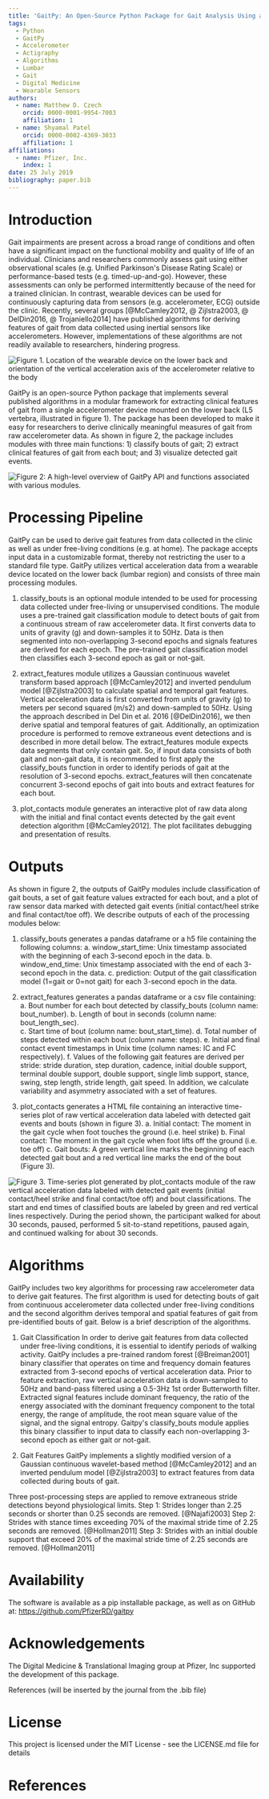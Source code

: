```yaml
---
title: 'GaitPy: An Open-Source Python Package for Gait Analysis Using an Accelerometer on the Lower Back'
tags:
  -	Python
  -	GaitPy
  -	Accelerometer
  -	Actigraphy
  -	Algorithms
  -	Lumbar
  -	Gait
  -	Digital Medicine
  -	Wearable Sensors
authors:
  -	name: Matthew D. Czech 
    orcid: 0000-0001-9954-7003 
    affiliation: 1
  -	name: Shyamal Patel
    orcid: 0000-0002-4369-3033
    affiliation: 1
affiliations:
  -	name: Pfizer, Inc.
    index: 1
date: 25 July 2019
bibliography: paper.bib
---
```


# Introduction

Gait impairments are present across a broad range of conditions and often have a significant impact on the functional mobility and quality of life of an individual. Clinicians and researchers commonly assess gait using either observational scales (e.g. Unified Parkinson's Disease Rating Scale) or performance-based tests (e.g. timed-up-and-go). However, these assessments can only be performed intermittently because of the need for a trained clinician. In contrast, wearable devices can be used for continuously capturing data from sensors (e.g. accelerometer, ECG) outside the clinic. Recently, several groups [@McCamley2012, @ Zijlstra2003, @ DelDin2016, @ Trojaniello2014] have published algorithms for deriving features of gait from data collected using inertial sensors like accelerometers. However, implementations of these algorithms are not readily available to researchers, hindering progress.


![Figure 1. Location of the wearable device on the lower back and orientation of the vertical acceleration axis of the accelerometer relative to the body](Figure1.png)

GaitPy is an open-source Python package that implements several published algorithms in a modular framework for extracting clinical features of gait from a single accelerometer device mounted on the lower back (L5 vertebra, illustrated in figure 1). The package has been developed to make it easy for researchers to derive clinically meaningful measures of gait from raw accelerometer data. As shown in figure 2, the package includes modules with three main functions: 1) classify bouts of gait; 2) extract clinical features of gait from each bout; and 3) visualize detected gait events. 

![Figure 2: A high-level overview of GaitPy API and functions associated with various modules.](Figure2.png)


# Processing Pipeline

GaitPy can be used to derive gait features from data collected in the clinic as well as under free-living conditions (e.g. at home). The package accepts input data in a customizable format, thereby not restricting the user to a standard file type. GaitPy utilizes vertical acceleration data from a wearable device located on the lower back (lumbar region) and consists of three main processing modules. 

1.	classify_bouts is an optional module intended to be used for processing data collected under free-living or unsupervised conditions. The module uses a pre-trained gait classification module to detect bouts of gait from a continuous stream of raw accelerometer data. It first converts data to units of gravity (g) and down-samples it to 50Hz. Data is then segmented into non-overlapping 3-second epochs and signals features are derived for each epoch. The pre-trained gait classification model then classifies each 3-second epoch as gait or not-gait. 

2.	extract_features module utilizes a Gaussian continuous wavelet transform based approach [@McCamley2012] and inverted pendulum model [@Zijlstra2003] to calculate spatial and temporal gait features. Vertical acceleration data is first converted from units of gravity (g) to meters per second squared (m/s2) and down-sampled to 50Hz. Using the approach described in Del Din et al. 2016 [@DelDin2016], we then derive spatial and temporal features of gait. Additionally, an optimization procedure is performed to remove extraneous event detections and is described in more detail below. The extract_features module expects data segments that only contain gait. So, if input data consists of both gait and non-gait data, it is recommended to first apply the classify_bouts function in order to identify periods of gait at the resolution of 3-second epochs. extract_features will then concatenate concurrent 3-second epochs of gait into bouts and extract features for each bout. 

3.	plot_contacts module generates an interactive plot of raw data along with the initial and final contact events detected by the gait event detection algorithm [@McCamley2012]. The plot facilitates debugging and presentation of results. 

# Outputs

As shown in figure 2, the outputs of GaitPy modules include classification of gait bouts, a set of gait feature values extracted for each bout, and a plot of raw sensor data marked with detected gait events (initial contact/heel strike and final contact/toe off). We describe outputs of each of the processing modules below:

1.	classify_bouts generates a pandas dataframe or a h5 file containing the following columns:
a.	window_start_time: Unix timestamp associated with the beginning of each 3-second epoch in the data.
b.	window_end_time: Unix timestamp associated with the end of each 3-second epoch in the data.
c.	prediction: Output of the gait classification model (1=gait or 0=not gait) for each 3-second epoch in the data.

2.	extract_features generates a pandas dataframe or a csv file containing:
a.	Bout number for each bout detected by classify_bouts (column name: bout_number).
b.	Length of bout in seconds (column name: bout_length_sec).  
c.	Start time of bout (column name: bout_start_time).
d.	Total number of steps detected within each bout (column name: steps). 
e.	Initial and final contact event timestamps in Unix time (column names: IC and FC respectively).
f.	Values of the following gait features are derived per stride: stride duration, step duration, cadence, initial double support, terminal double support, double support, single limb support, stance, swing, step length, stride length, gait speed. In addition, we calculate variability and asymmetry associated with a set of features. 

3.	plot_contacts generates a HTML file containing an interactive time-series plot of raw vertical acceleration data labeled with detected gait events and bouts (shown in figure 3).
a.	Initial contact: The moment in the gait cycle when foot touches the ground (i.e. heel strike)
b.	Final contact: The moment in the gait cycle when foot lifts off the ground (i.e. toe off)
c.	Gait bouts: A green vertical line marks the beginning of each detected gait bout and a red vertical line marks the end of the bout (Figure 3). 

 
![Figure 3. Time-series plot generated by plot_contacts module of the raw vertical acceleration data labeled with detected gait events (initial contact/heel strike and final contact/toe off) and bout classifications. The start and end times of classified bouts are labeled by green and red vertical lines respectively. During the period shown, the participant walked for about 30 seconds, paused, performed 5 sit-to-stand repetitions, paused again, and continued walking for about 30 seconds.](Figure3.png)

# Algorithms

GaitPy includes two key algorithms for processing raw accelerometer data to derive gait features. The first algorithm is used for detecting bouts of gait from continuous accelerometer data collected under free-living conditions and the second algorithm derives temporal and spatial features of gait from pre-identified bouts of gait. Below is a brief description of the algorithms.

1.	Gait Classification
In order to derive gait features from data collected under free-living conditions, it is essential to identify periods of walking activity. GaitPy includes a pre-trained random forest [@Breiman2001] binary classifier that operates on time and frequency domain features extracted from 3-second epochs of vertical acceleration data. Prior to feature extraction, raw vertical acceleration data is down-sampled to 50Hz and band-pass filtered using a 0.5-3Hz 1st order Butterworth filter. Extracted signal features include dominant frequency, the ratio of the energy associated with the dominant frequency component to the total energy, the range of amplitude, the root mean square value of the signal, and the signal entropy. Gaitpy's classify_bouts module applies this binary classifier to input data to classify each non-overlapping 3-second epoch as either gait or not-gait.

2.	Gait Features
GaitPy implements a slightly modified version of a Gaussian continuous wavelet-based method [@McCamley2012] and an inverted pendulum model [@Zijlstra2003] to extract features from data collected during bouts of gait. 

Three post-processing steps are applied to remove extraneous stride detections beyond physiological limits. 
Step 1: Strides longer than 2.25 seconds or shorter than 0.25 seconds are removed. [@Najafi2003]
Step 2: Strides with stance times exceeding 70% of the maximal stride time of 2.25 seconds are removed. [@Hollman2011]
Step 3: Strides with an initial double support that exceed 20% of the maximal stride time of 2.25 seconds are removed. [@Hollman2011]

# Availability
The software is available as a pip installable package, as well as on GitHub at: https://github.com/PfizerRD/gaitpy

# Acknowledgements
The Digital Medicine & Translational Imaging group at Pfizer, Inc supported the development of this package.

References (will be inserted by the journal from the .bib file)

# License
This project is licensed under the MIT License - see the LICENSE.md file for details

# References


